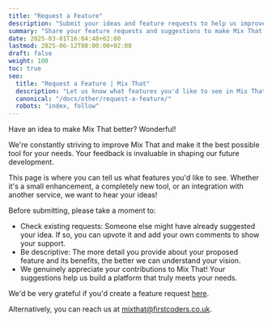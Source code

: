 ```yaml
---
title: "Request a Feature"
description: "Submit your ideas and feature requests to help us improve Mix That. Your feedback shapes our roadmap!"
summary: "Share your feature requests and suggestions to make Mix That better for everyone."
date: 2025-03-01T16:04:48+02:00
lastmod: 2025-06-12T00:00:00+02:00
draft: false
weight: 100
toc: true
seo:
  title: "Request a Feature | Mix That"
  description: "Let us know what features you'd like to see in Mix That. Submit your ideas and help us build a better platform."
  canonical: "/docs/other/request-a-feature/"
  robots: "index, follow"
---
```


Have an idea to make Mix That better? Wonderful!

We're constantly striving to improve Mix That and make it the best possible tool for your needs. Your feedback is invaluable in shaping our future development.

This page is where you can tell us what features you'd like to see. Whether it's a small enhancement, a completely new tool, or an integration with another service, we want to hear your ideas!

Before submitting, please take a moment to:

- Check existing requests: Someone else might have already suggested your idea. If so, you can upvote it and add your own comments to show your support.
- Be descriptive: The more detail you provide about your proposed feature and its benefits, the better we can understand your vision.
- We genuinely appreciate your contributions to Mix That! Your suggestions help us build a platform that truly meets your needs.

We'd be very grateful if you'd create a feature request [here](https://github.com/firstcoders/mixthat).

Alternatively, you can reach us at <a href="mailto:mixthat@firstcoders.co.uk">mixthat@firstcoders.co.uk</a>.
